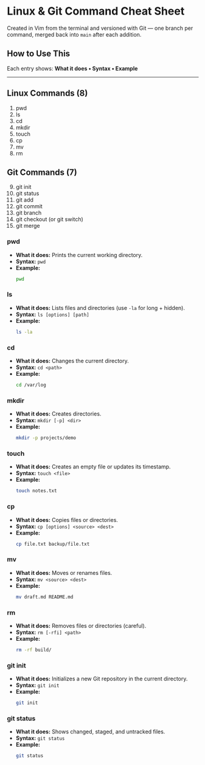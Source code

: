 # Linux & Git Command Cheat Sheet

Created in Vim from the terminal and versioned with Git — one branch per command, merged back into `main` after each addition.

## How to Use This
Each entry shows: **What it does • Syntax • Example**

---

## Linux Commands (8)
1. pwd
2. ls
3. cd
4. mkdir
5. touch
6. cp
7. mv
8. rm

## Git Commands (7)
9. git init
10. git status
11. git add
12. git commit
13. git branch
14. git checkout (or git switch)
15. git merge

### pwd
- **What it does:** Prints the current working directory.
- **Syntax:** `pwd`
- **Example:**
  ```bash
  pwd
### ls
- **What it does:** Lists files and directories (use `-la` for long + hidden).
- **Syntax:** `ls [options] [path]`
- **Example:**
  ```bash
  ls -la
### cd
- **What it does:** Changes the current directory.
- **Syntax:** `cd <path>`
- **Example:**
  ```bash
  cd /var/log

### mkdir
- **What it does:** Creates directories.
- **Syntax:** `mkdir [-p] <dir>`
- **Example:**
  ```bash
  mkdir -p projects/demo
### touch
- **What it does:** Creates an empty file or updates its timestamp.
- **Syntax:** `touch <file>`
- **Example:**
  ```bash
  touch notes.txt

### cp
- **What it does:** Copies files or directories.
- **Syntax:** `cp [options] <source> <dest>`
- **Example:**
  ```bash
  cp file.txt backup/file.txt

### mv
- **What it does:** Moves or renames files.
- **Syntax:** `mv <source> <dest>`
- **Example:**
  ```bash
  mv draft.md README.md
### rm
- **What it does:** Removes files or directories (careful).
- **Syntax:** `rm [-rfi] <path>`
- **Example:**
  ```bash
  rm -rf build/
### git init
- **What it does:** Initializes a new Git repository in the current directory.
- **Syntax:** `git init`
- **Example:**
  ```bash
  git init
### git status
- **What it does:** Shows changed, staged, and untracked files.
- **Syntax:** `git status`
- **Example:**
  ```bash
  git status
